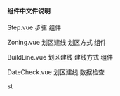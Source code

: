 #### 组件中文件说明
   
Step.vue  步骤 组件

Zoning.vue    划区建线 划区方式 组件

BuildLine.vue  划区建线 建线方式 组件

DateCheck.vue  划区建线  数据检查

st
